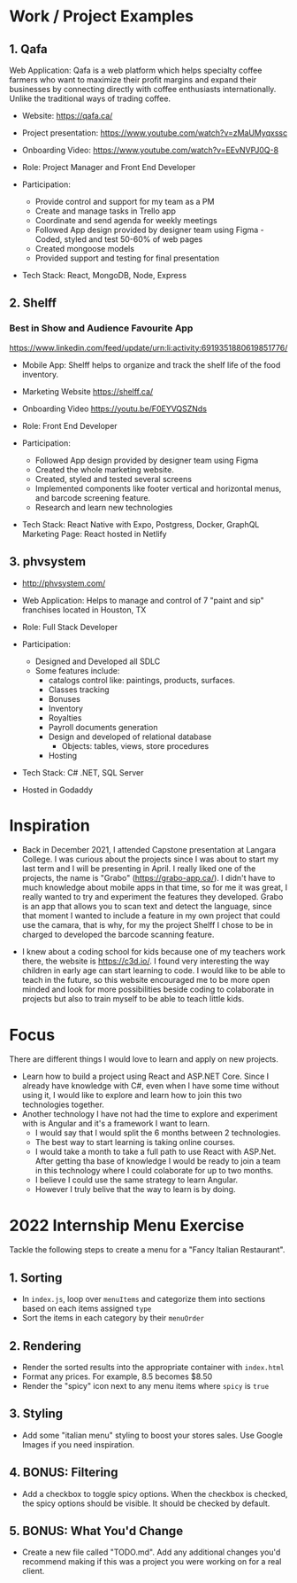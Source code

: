 # Work / Project Examples

## 1. Qafa

Web Application: Qafa is a web platform which helps specialty coffee farmers who want to maximize their profit margins and expand their businesses by connecting directly with coffee enthusiasts internationally. Unlike the traditional ways of trading coffee.

- Website:
  https://qafa.ca/
- Project presentation:
  https://www.youtube.com/watch?v=zMaUMyqxssc
- Onboarding Video:
  https://www.youtube.com/watch?v=EEvNVPJ0Q-8

- Role: Project Manager and Front End Developer
- Participation:
  - Provide control and support for my team as a PM
  - Create and manage tasks in Trello app
  - Coordinate and send agenda for weekly meetings
  - Followed App design provided by designer team using Figma - Coded, styled and test 50-60% of web pages
  - Created mongoose models
  - Provided support and testing for final presentation
- Tech Stack: React, MongoDB, Node, Express

## 2. Shelff

### Best in Show and Audience Favourite App

https://www.linkedin.com/feed/update/urn:li:activity:6919351880619851776/

- Mobile App: Shelff helps to organize and track the shelf life of the food inventory.
- Marketing Website
  https://shelff.ca/
- Onboarding Video
  https://youtu.be/F0EYVQSZNds

- Role: Front End Developer
- Participation:

  - Followed App design provided by designer team using Figma
  - Created the whole marketing website.
  - Created, styled and tested several screens
  - Implemented components like footer vertical and horizontal menus, and barcode screening feature.
  - Research and learn new technologies

- Tech Stack: React Native with Expo, Postgress, Docker, GraphQL
  Marketing Page: React hosted in Netlify

## 3. phvsystem

- http://phvsystem.com/
- Web Application: Helps to manage and control of 7 "paint and sip" franchises located in Houston, TX

- Role: Full Stack Developer
- Participation:
  - Designed and Developed all SDLC
  - Some features include:
    - catalogs control like: paintings, products, surfaces.
    - Classes tracking
    - Bonuses
    - Inventory
    - Royalties
    - Payroll documents generation
    - Design and developed of relational database
      - Objects: tables, views, store procedures
    - Hosting
- Tech Stack: C# .NET, SQL Server
- Hosted in Godaddy

# Inspiration

- Back in December 2021, I attended Capstone presentation at Langara College. I was curious about the projects since I was about to start my last term and I will be presenting in April. I really liked one of the projects, the name is "Grabo" (https://grabo-app.ca/). I didn't have to much knowledge about mobile apps in that time, so for me it was great, I really wanted to try and experiment the features they developed. Grabo is an app that allows you to scan text and detect the language, since that moment I wanted to include a feature in my own project that could use the camara, that is why, for my the project Shelff I chose to be in charged to developed the barcode scanning feature.

- I knew about a coding school for kids because one of my teachers work there, the website is https://c3d.io/. I found very interesting the way children in early age can start learning to code. I would like to be able to teach in the future, so this website encouraged me to be more open minded and look for more possibilities beside coding to colaborate in projects but also to train myself to be able to teach little kids.

# Focus

There are different things I would love to learn and apply on new projects.

- Learn how to build a project using React and ASP.NET Core. Since I already have knowledge with C#, even when I have some time without using it, I would like to explore and learn how to join this two technologies together.
- Another technology I have not had the time to explore and experiment with is Angular and it's a framework I want to learn.
  - I would say that I would split the 6 months between 2 technologies.
  - The best way to start learning is taking online courses.
  - I would take a month to take a full path to use React with ASP.Net. After getting tha base of knowledge I would be ready to join a team in this technology where I could colaborate for up to two months.
  - I believe I could use the same strategy to learn Angular.
  - However I truly belive that the way to learn is by doing.

# 2022 Internship Menu Exercise

Tackle the following steps to create a menu for a "Fancy Italian Restaurant".

## 1. Sorting

- In `index.js`, loop over `menuItems` and categorize them into sections based on each items assigned `type`
- Sort the items in each category by their `menuOrder`

## 2. Rendering

- Render the sorted results into the appropriate container with `index.html`
- Format any prices. For example, 8.5 becomes \$8.50
- Render the "spicy" icon next to any menu items where `spicy` is `true`

## 3. Styling

- Add some "italian menu" styling to boost your stores sales. Use Google Images if you need inspiration.

## 4. BONUS: Filtering

- Add a checkbox to toggle spicy options. When the checkbox is checked, the spicy options should be visible. It should be checked by default.

## 5. BONUS: What You'd Change

- Create a new file called "TODO.md". Add any additional changes you'd recommend making if this was a project you were working on for a real client.
